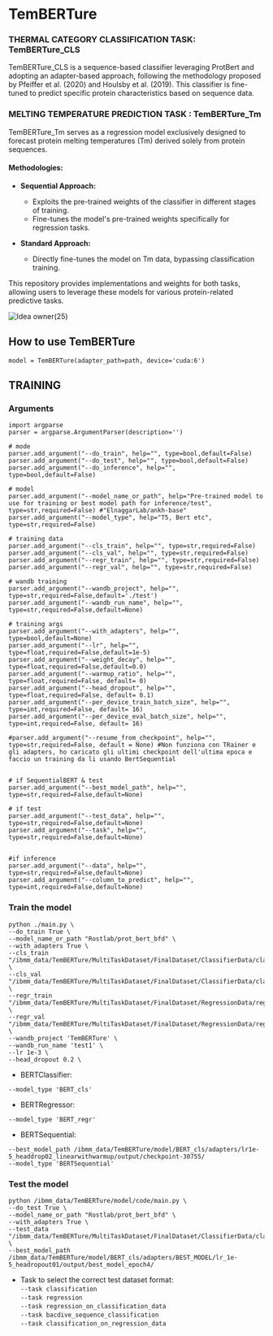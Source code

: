 # TemBERTure

### THERMAL CATEGORY CLASSIFICATION TASK: TemBERTure_CLS

TemBERTure_CLS is a sequence-based classifier leveraging ProtBert and adopting an adapter-based approach, following the methodology proposed by Pfeiffer et al. (2020) and Houlsby et al. (2019). This classifier is fine-tuned to predict specific protein characteristics based on sequence data.

### MELTING TEMPERATURE PREDICTION TASK : TemBERTure_Tm

TemBERTure_Tm serves as a regression model exclusively designed to forecast protein melting temperatures (Tm) derived solely from protein sequences.

#### Methodologies:

- **Sequential Approach:**
  - Exploits the pre-trained weights of the classifier in different stages of training.
  - Fine-tunes the model's pre-trained weights specifically for regression tasks.

- **Standard Approach:**
  - Directly fine-tunes the model on Tm data, bypassing classification training.

This repository provides implementations and weights for both tasks, allowing users to leverage these models for various protein-related predictive tasks.

![Idea owner(25)](https://github.com/Ch-rode/TemBERTure/assets/61243245/07a15e0a-bc73-4164-9f13-1650eabbcb0e)

## How to use TemBERTure 
```
model = TemBERTure(adapter_path=path, device='cuda:6')
```
## TRAINING
### Arguments
```
import argparse
parser = argparse.ArgumentParser(description='')

# mode
parser.add_argument("--do_train", help="", type=bool,default=False)
parser.add_argument("--do_test", help="", type=bool,default=False)
parser.add_argument("--do_inference", help="", type=bool,default=False)

# model
parser.add_argument("--model_name_or_path", help="Pre-trained model to use for training or best model path for inference/test", type=str,required=False) #"ElnaggarLab/ankh-base"
parser.add_argument("--model_type", help="T5, Bert etc", type=str,required=False) 

# training data
parser.add_argument("--cls_train", help="", type=str,required=False)
parser.add_argument("--cls_val", help="", type=str,required=False)
parser.add_argument("--regr_train", help="", type=str,required=False)
parser.add_argument("--regr_val", help="", type=str,required=False)

# wandb training 
parser.add_argument("--wandb_project", help="", type=str,required=False,default='./test')
parser.add_argument("--wandb_run_name", help="", type=str,required=False,default=None)

# training args
parser.add_argument("--with_adapters", help="", type=bool,default=None)
parser.add_argument("--lr", help="", type=float,required=False,default=1e-5)
parser.add_argument("--weight_decay", help="", type=float,required=False,default=0.0)
parser.add_argument("--warmup_ratio", help="", type=float,required=False, default= 0)
parser.add_argument("--head_dropout", help="", type=float,required=False, default= 0.1)
parser.add_argument("--per_device_train_batch_size", help="", type=int,required=False, default= 16)
parser.add_argument("--per_device_eval_batch_size", help="", type=int,required=False, default= 16)

#parser.add_argument("--resume_from_checkpoint", help="", type=str,required=False, default = None) #Non funziona con TRainer e gli adapters, ho caricato gli ultimi checkpoint dell'ultima epoca e faccio un training da li usando BertSequential


# if SequentialBERT & test
parser.add_argument("--best_model_path", help="", type=str,required=False,default=None)

# if test
parser.add_argument("--test_data", help="", type=str,required=False,default=None)
parser.add_argument("--task", help="", type=str,required=False,default=None)


#if inference
parser.add_argument("--data", help="", type=str,required=False,default=None)
parser.add_argument("--column_to_predict", help="", type=int,required=False,default=None)
```
### Train the model 
```
python ./main.py \
--do_train True \
--model_name_or_path "Rostlab/prot_bert_bfd" \
--with_adapters True \
--cls_train "/ibmm_data/TemBERTure/MultiTaskDataset/FinalDataset/ClassifierData/classifier_train_filtered" \
--cls_val "/ibmm_data/TemBERTure/MultiTaskDataset/FinalDataset/ClassifierData/classifier_val_filtered" \
--regr_train "/ibmm_data/TemBERTure/MultiTaskDataset/FinalDataset/RegressionData/regression_train_UpDownSampling" \
--regr_val "/ibmm_data/TemBERTure/MultiTaskDataset/FinalDataset/RegressionData/regression_val" \
--wandb_project 'TemBERTure' \
--wandb_run_name 'test1' \
--lr 1e-3 \
--head_dropout 0.2 \
```

* BERTClassifier:
```
--model_type 'BERT_cls' 
```

* BERTRegressor:
```
--model_type 'BERT_regr' 
```

* BERTSequential:
```
--best_model_path /ibmm_data/TemBERTure/model/BERT_cls/adapters/lr1e-5_headdrop02_linearwithwarmup/output/checkpoint-30755/
--model_type 'BERTSequential' 
```
### Test the model 
```
python /ibmm_data/TemBERTure/model/code/main.py \
--do_test True \
--model_name_or_path "Rostlab/prot_bert_bfd" \
--with_adapters True \
--test_data "/ibmm_data/TemBERTure/MultiTaskDataset/FinalDataset/ClassifierData/classifier_test_filtered" \
--best_model_path /ibmm_data/TemBERTure/model/BERT_cls/adapters/BEST_MODEL/lr_1e-5_headropout01/output/best_model_epoch4/
```
* Task to select the correct test dataset format:  
`--task classification`  
`--task regression`  
`--task regression_on_classification_data`  
`--task bacdive_sequence_classification`  
`--task classification_on_regression_data`  
